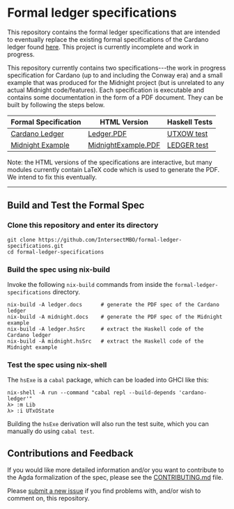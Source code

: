 # Formal ledger specifications

This repository contains the formal ledger specifications that are intended to eventually replace the existing formal specifications of the Cardano ledger found [here](https://github.com/IntersectMBO/cardano-ledger). This project is currently incomplete and work in progress.

This repository currently contains two specifications---the work in progress specification for Cardano (up to and including the Conway era) and a small example that was produced for the Midnight project (but is unrelated to any actual Midnight code/features). Each specification is executable and contains some documentation in the form of a PDF document. They can be built by following the steps below.

Formal Specification | HTML Version | Haskell Tests |
----------------------|--------------|---------------|
[Cardano Ledger](https://IntersectMBO.github.io/formal-ledger-specifications/pdfs/cardano-ledger.pdf) | [Ledger.PDF](https://IntersectMBO.github.io/formal-ledger-specifications/html/Ledger.PDF.html) | [UTXOW test](https://IntersectMBO.github.io/formal-ledger-specifications/haskell/Ledger/test/UtxowSpec.hs) |
[Midnight Example](https://IntersectMBO.github.io/formal-ledger-specifications/pdfs/midnight-example.pdf) | [MidnightExample.PDF](https://IntersectMBO.github.io/formal-ledger-specifications/html/MidnightExample.PDF.html) | [LEDGER test](https://IntersectMBO.github.io/formal-ledger-specifications/haskell/MidnightExample/test/LedgerSpec.hs) |

Note: the HTML versions of the specifications are interactive, but many modules currently contain LaTeX code which is used to generate the PDF. We intend to fix this eventually.

--------------------

## Build and Test the Formal Spec

### Clone this repository and enter its directory

```
git clone https://github.com/IntersectMBO/formal-ledger-specifications.git
cd formal-ledger-specifications
```


### Build the spec using nix-build

Invoke the following `nix-build` commands from inside the `formal-ledger-specifications` directory.

```
nix-build -A ledger.docs      # generate the PDF spec of the Cardano ledger
nix-build -A midnight.docs    # generate the PDF spec of the Midnight example
nix-build -A ledger.hsSrc     # extract the Haskell code of the Cardano ledger
nix-build -A midnight.hsSrc   # extract the Haskell code of the Midnight example
```

### Test the spec using nix-shell

The `hsExe` is a `cabal` package, which can be loaded into GHCI like this:

```
nix-shell -A run --command "cabal repl --build-depends 'cardano-ledger'"
λ> :m Lib
λ> :i UTxOState
```

Building the `hsExe` derivation will also run the test suite, which you can manually do using `cabal test`.



## Contributions and Feedback

If you would like more detailed information and/or you want to contribute to the Agda formalization of the spec, please see the [CONTRIBUTING.md](CONTRIBUTING.md) file.

Please [submit a new issue][] if you find problems with, and/or wish to comment on, this repository.

[submit a new issue]: https://github.com/IntersectMBO/formal-ledger-specifications/issues/new/choose
